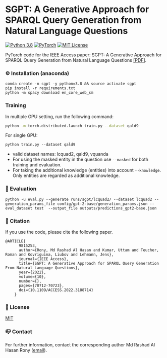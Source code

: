 # SGPT: A Generative Approach for SPARQL Query Generation from Natural Language Questions
[![Python 3.8](https://img.shields.io/badge/python-3.8-blue.svg)](https://www.python.org/downloads/release/python-380/)
[![PyTorch](https://img.shields.io/badge/PyTorch-%23EE4C2C.svg?style=flat&logo=PyTorch&logoColor=white)](https://pytorch.org/)
[![MIT License](https://img.shields.io/badge/License-MIT-green.svg)](https://choosealicense.com/licenses/mit/)

PyTorch code for the IEEE Access paper: SGPT: A Generative Approach for SPARQL Query Generation from Natural Language Questions [[PDF]](https://ieeexplore.ieee.org/stamp/stamp.jsp?arnumber=9815253).

### ⚙️ Installation (anaconda)
```commandline
conda create -n sgpt -y python=3.8 && source activate sgpt
pip install -r requirements.txt
python -m spacy download en_core_web_sm
```

### Training
In multiple GPU setting, run the following command:
```bash
python -m torch.distributed.launch train.py --dataset qald9
```
For single GPU:
```
python train.py --dataset qald9
```

- valid dataset names: lcquad2, qald9, vquanda
- For using the masked entity in the question use ```--masked``` for both training and evaluation.
- For taking the additional knowledge (entities) into account ````--knowledge````. Only entities are regarded as additional knowledge.


### 🎯 Evaluation
```
python -u eval.py --generate runs/sgpt/lcquad2/ --dataset lcquad2 --generation_params_file config/gpt-2-base/generation_params.json --eval_dataset test  --output_file outputs/predictions_gpt2-base.json
```


### 📝 Citation
If you use the code, please cite the following paper.
```
@ARTICLE{
      9815253,  
      author={Rony, Md Rashad Al Hasan and Kumar, Uttam and Teucher, Roman and Kovriguina, Liubov and Lehmann, Jens},
      journal={IEEE Access},   
      title={SGPT: A Generative Approach for SPARQL Query Generation From Natural Language Questions},   
      year={2022},  
      volume={10},  
      number={},  
      pages={70712-70723},  
      doi={10.1109/ACCESS.2022.3188714}
    }
```

### 📜 License
[MIT](https://github.com/rashad101/SGPT-SPARQL-query-generation/blob/main/LICENSE.md)

### 📪 Contact
For further information, contact the corresponding author Md Rashad Al Hasan Rony ([email](mailto:rashad.research@gmail.com)).